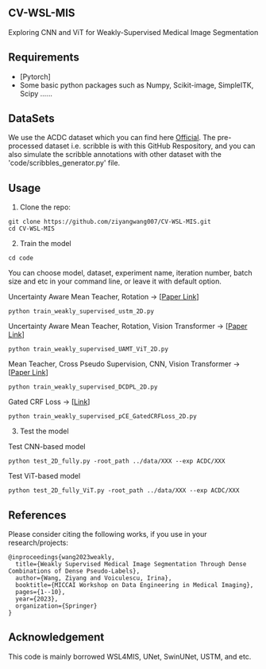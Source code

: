 ## CV-WSL-MIS
Exploring CNN and ViT for Weakly-Supervised Medical Image Segmentation

## Requirements
* [Pytorch]
* Some basic python packages such as Numpy, Scikit-image, SimpleITK, Scipy ......

## DataSets
We use the ACDC dataset which you can find here [Official](https://www.creatis.insa-lyon.fr/Challenge/acdc/databases.html). The pre-processed dataset i.e. scribble is with this GitHub Respository, and you can also simulate the scribble annotations with other dataset with the 'code/scribbles_generator.py' file.


## Usage

1. Clone the repo:
```
git clone https://github.com/ziyangwang007/CV-WSL-MIS.git 
cd CV-WSL-MIS
```


2. Train the model
```
cd code
```
You can choose model, dataset, experiment name, iteration number, batch size and etc in your command line, or leave it with default option.

Uncertainty Aware Mean Teacher, Rotation -> [[Paper Link](https://www.sciencedirect.com/science/article/pii/S0031320321005215)]
```
python train_weakly_supervised_ustm_2D.py 
```
Uncertainty Aware Mean Teacher, Rotation, Vision Transformer -> [[Paper Link](https://ieeexplore.ieee.org/abstract/document/10195028)]

```
python train_weakly_supervised_UAMT_ViT_2D.py 
```

Mean Teacher, Cross Pseudo Supervision, CNN, Vision Transformer -> [[Paper Link](https://link.springer.com/chapter/10.1007/978-3-031-44992-5_1)]
```
python train_weakly_supervised_DCDPL_2D.py 
```
Gated CRF Loss -> [[Link](https://arxiv.org/abs/1906.04651)]
```
python train_weakly_supervised_pCE_GatedCRFLoss_2D.py 
```

3. Test the model

Test CNN-based model
```
python test_2D_fully.py -root_path ../data/XXX --exp ACDC/XXX
```

Test ViT-based model
```
python test_2D_fully_ViT.py -root_path ../data/XXX --exp ACDC/XXX
```

## References

Please consider citing the following works, if you use in your research/projects:
```
@inproceedings{wang2023weakly,
  title={Weakly Supervised Medical Image Segmentation Through Dense Combinations of Dense Pseudo-Labels},
  author={Wang, Ziyang and Voiculescu, Irina},
  booktitle={MICCAI Workshop on Data Engineering in Medical Imaging},
  pages={1--10},
  year={2023},
  organization={Springer}
}
```


## Acknowledgement

This code is mainly borrowed WSL4MIS, UNet, SwinUNet, USTM, and etc.

